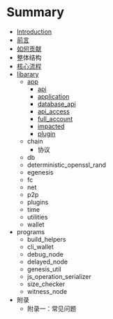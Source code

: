 # Summary

* [Introduction](README.md)
* [前言](qian-yan.md)
* [如何贡献](ru-he-gong-xian.md)
* 整体结构
* [核心流程](he-xin-liu-cheng.md)
* [libarary](libarary.md)
  * [app](libarary/app.md)
    * [api](libarary/api.md)
    * [application](libarary/application.md)
    * [database\_api](libarary/databaseapi.md)
    * [api\_access](libarary/apiaccess.md)
    * [full\_account](libarary/fullaccount.md)
    * [impacted](libarary/impacted.md)
    * [plugin](libarary/plugin.md)
  * chain
    * 协议
  * db
  * deterministic\_openssl\_rand
  * egenesis
  * fc
  * net
  * p2p
  * plugins
  * time
  * utilities
  * wallet
* programs
  * build\_helpers
  * cli\_wallet
  * debug\_node
  * delayed\_node
  * genesis\_util
  * js\_operation\_serializer
  * size\_checker
  * witness\_node
* 附录
  * 附录一：常见问题




